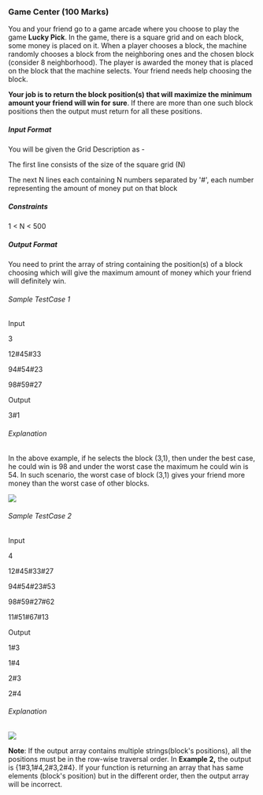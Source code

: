 
### Game Center  (100 Marks)

You and your friend go to a game arcade where you choose to play the game **Lucky Pick**. In the game, there is a square grid and on each block, some money is placed on it. When a player chooses a block, the machine randomly chooses a block from the neighboring ones and the chosen block (consider 8 neighborhood). The player is awarded the money that is placed on the block that the machine selects. Your friend needs help choosing the block.  
  
**Your job is to return the block position(s) that will maximize the minimum amount your friend will win for sure**. If there are more than one such block positions then the output must return for all these positions.  
  

##### Input Format

You will be given the Grid Description as -

The first line consists of the size of the square grid (N)

The next N lines each containing N numbers separated by '#', each number representing the amount of money put on that block

  
  

##### Constraints

1 < N < 500  
  

##### Output Format

You need to print the array of string containing the position(s) of a block choosing which will give the maximum amount of money which your friend will definitely win.  
  

###### Sample TestCase 1

Input

3

12#45#33

94#54#23

98#59#27

Output

3#1

###### Explanation

In the above example, if he selects the block (3,1), then under the best case, he could win is 98 and under the worst case the maximum he could win is 54. In such scenario, the worst case of block (3,1) gives your friend more money than the worst case of other blocks.

  
![](http://www.techgig.com/files/nicUploads/785556972725317.jpg)

###### Sample TestCase 2

Input

4

12#45#33#27

94#54#23#53

98#59#27#62

11#51#67#13

Output

1#3

1#4

2#3

2#4

###### Explanation

![](http://www.techgig.com/files/nicUploads/689492158358917.jpg)

  

**Note**: If the output array contains multiple strings(block's positions), all the positions must be in the row-wise traversal order. In  **Example 2,**  the output is {1#3,1#4,2#3,2#4}. If your function is returning an array that has same elements (block's position) but in the different order, then the output array will be incorrect.